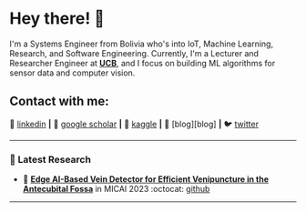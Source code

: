# Hey there! 👋 
 
I'm a Systems Engineer from Bolivia who's into IoT, Machine Learning, Research, and Software Engineering. 
Currently, I'm a Lecturer and Researcher Engineer at **[UCB](https://www.ucb.edu.bo/)**, and I focus on building ML algorithms for sensor data and computer vision.

## Contact with me: 

👔 [linkedin][linkedin] **|** 
📰 [google scholar][google scholar] **|** 
🏃 [kaggle][kaggle] **|** 
🏡 [blog][blog] **|** 
🐦 [twitter][twitter]

---


### 📑 Latest Research
<!-- PAPER:START -->
- 📜 [**Edge AI-Based Vein Detector for Efficient Venipuncture in the Antecubital Fossa**][CUBITAL] in MICAI 2023 :octocat: [github][CUBITAL github]

---

[google scholar]: https://scholar.google.com/citations?user=yI73dIcAAAAJ&hl=en
[linkedin]: https://www.linkedin.com/in/edwinsalcedo/
[kaggle]: https://www.kaggle.com/edwinsalcedo
[website]: https://edwinsalcedo.com/
[twitter]: https://twitter.com/EdwinTSalcedo
[CUBITAL]: https://arxiv.org/pdf/2310.18234.pdf
[CUBITAL github]: https://github.com/EdwinTSalcedo/CUBITAL

